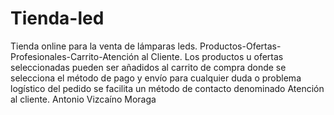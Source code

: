 # Tienda-led
Tienda online para la venta de lámparas leds.
Productos-Ofertas-Profesionales-Carrito-Atención al Cliente.
Los productos u ofertas seleccionadas pueden ser añadidos al carrito de compra donde se selecciona el método de pago y envío para cualquier duda o problema logístico del pedido se facilita un método de contacto denominado Atención al cliente.
Antonio Vizcaíno Moraga
